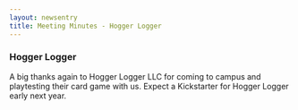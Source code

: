```yaml
---
layout: newsentry
title: Meeting Minutes - Hogger Logger
---
```


### Hogger Logger

A big thanks again to Hogger Logger LLC for coming to campus and playtesting their card game with us.  Expect a Kickstarter for Hogger Logger early next year.

